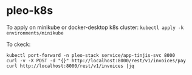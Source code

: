 # pleo-k8s

To apply on minikube or docker-desktop k8s cluster: `kubectl apply -k environments/minikube`

To ckeck:
```
kubectl port-forward -n pleo-stack service/app-tinjis-svc 8000
curl -v -X POST -d "{}" http://localhost:8000/rest/v1/invoices/pay
curl http://localhost:8000/rest/v1/invoices |jq